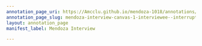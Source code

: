 ```yaml
---
annotation_page_uri: https://Amcclu.github.io/mendoza-1018/annotations/mendoza-interview-canvas-1-interviewee--interrupts--forthcomingness--body-language--smile-.json
annotation_page_slug: mendoza-interview-canvas-1-interviewee--interrupts--forthcomingness--body-language--smile-
layout: annotation_page
manifest_label: Mendoza Interview

---
```

